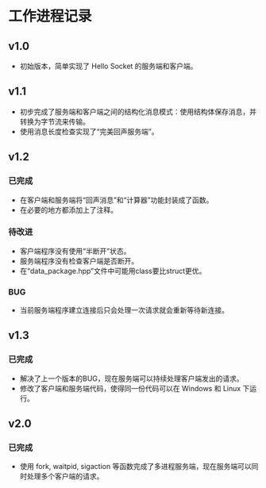 # 工作进程记录

## v1.0
- 初始版本，简单实现了 Hello Socket 的服务端和客户端。

## v1.1
- 初步完成了服务端和客户端之间的结构化消息模式：使用结构体保存消息，并转换为字节流来传输。
- 使用消息长度检查实现了“完美回声服务端”。

## v1.2
### 已完成
- 在客户端和服务端将“回声消息”和“计算器”功能封装成了函数。
- 在必要的地方都添加上了注释。

### 待改进
- 客户端程序没有使用“半断开”状态。
- 服务端程序没有检查客户端是否断开。
- 在“data_package.hpp”文件中可能用class要比struct更优。

### BUG
- 当前服务端程序建立连接后只会处理一次请求就会重新等待新连接。

## v1.3
### 已完成
- 解决了上一个版本的BUG，现在服务端可以持续处理客户端发出的请求。
- 修改了客户端和服务端代码，使得同一份代码可以在 Windows 和 Linux 下运行。

## v2.0
### 已完成
- 使用 fork, waitpid, sigaction 等函数完成了多进程服务端，现在服务端可以同时处理多个客户端的请求。